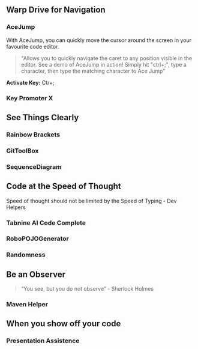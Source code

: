 ## Warp Drive for Navigation
### AceJump
With AceJump, you can quickly move the cursor around the screen in your favourite code editor.

> "Allows you to quickly navigate the caret to any position visible in the editor. See a demo of AceJump in action! Simply hit "ctrl+;", type a character, then type the matching character to Ace Jump"

**Activate Key:** Ctr+;
### Key Promoter X

## See Things Clearly
### Rainbow Brackets
### GitToolBox
### SequenceDiagram

## Code at the Speed of Thought 
Speed of thought should not be limited by the Speed of Typing - Dev Helpers

### Tabnine AI Code Complete
### RoboPOJOGenerator
### Randomness

## Be an Observer 
> “You see, but you do not observe” - Sherlock Holmes
### Maven Helper

## When you show off your code
### Presentation Assistence 
